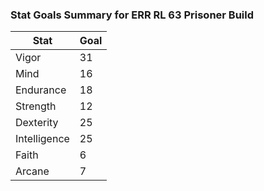 ### Stat Goals Summary for ERR RL 63 Prisoner Build

| Stat         | Goal |
| ------------ | ---- |
| Vigor        | 31   |
| Mind         | 16   |
| Endurance    | 18   |
| Strength     | 12   |
| Dexterity    | 25   |
| Intelligence | 25   |
| Faith        | 6    |
| Arcane       | 7    |
